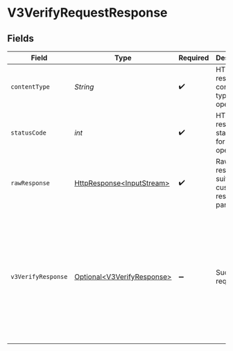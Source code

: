 # V3VerifyRequestResponse


## Fields

| Field                                                                                                                                                                                   | Type                                                                                                                                                                                    | Required                                                                                                                                                                                | Description                                                                                                                                                                             | Example                                                                                                                                                                                 |
| --------------------------------------------------------------------------------------------------------------------------------------------------------------------------------------- | --------------------------------------------------------------------------------------------------------------------------------------------------------------------------------------- | --------------------------------------------------------------------------------------------------------------------------------------------------------------------------------------- | --------------------------------------------------------------------------------------------------------------------------------------------------------------------------------------- | --------------------------------------------------------------------------------------------------------------------------------------------------------------------------------------- |
| `contentType`                                                                                                                                                                           | *String*                                                                                                                                                                                | :heavy_check_mark:                                                                                                                                                                      | HTTP response content type for this operation                                                                                                                                           |                                                                                                                                                                                         |
| `statusCode`                                                                                                                                                                            | *int*                                                                                                                                                                                   | :heavy_check_mark:                                                                                                                                                                      | HTTP response status code for this operation                                                                                                                                            |                                                                                                                                                                                         |
| `rawResponse`                                                                                                                                                                           | [HttpResponse\<InputStream>](https://docs.oracle.com/en/java/javase/11/docs/api/java.net.http/java/net/http/HttpResponse.html)                                                          | :heavy_check_mark:                                                                                                                                                                      | Raw HTTP response; suitable for custom response parsing                                                                                                                                 |                                                                                                                                                                                         |
| `v3VerifyResponse`                                                                                                                                                                      | [Optional\<V3VerifyResponse>](../../models/components/V3VerifyResponse.md)                                                                                                              | :heavy_minus_sign:                                                                                                                                                                      | Successful request.                                                                                                                                                                     | {<br/>"success": "success",<br/>"authToken": "eyJhbGciOi...",<br/>"possessionResult": "possessionResult",<br/>"verifyResult": "verifyResult",<br/>"correlationId": "713189b8-5555-4b08-83ba-75d08780aebd"<br/>} |